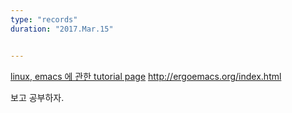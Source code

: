 ```yaml
---
type: "records"
duration: "2017.Mar.15"


---
```


[linux, emacs 에 관한 tutorial page](http://ergoemacs.org/index.html)
http://ergoemacs.org/index.html

보고 공부하자.

